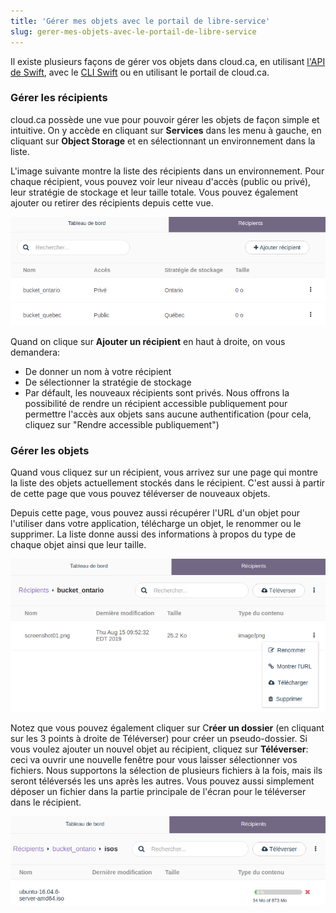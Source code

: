 ```yaml
---
title: 'Gérer mes objets avec le portail de libre-service'
slug: gerer-mes-objets-avec-le-portail-de-libre-service
---
```



Il existe plusieurs façons de gérer vos objets dans cloud.ca, en utilisant [l'API de Swift](https://docs.openstack.org/api-ref/object-store/), avec le [CLI Swift](https://ops.cloud.ca/hc/service-de-stockage-object/gerer-mes-objets-avec-outil-de-ligne-de-commande-swift) ou en utilisant le portail de cloud.ca.

### Gérer les récipients

cloud.ca possède une vue pour pouvoir gérer les objets de façon simple et intuitive. On y accède en cliquant sur **Services** dans les menu à gauche, en cliquant sur **Object Storage** et en sélectionnant un environnement dans la liste.

L'image suivante montre la liste des récipients dans un environnement. Pour chaque récipient, vous pouvez voir leur niveau d'accès (public ou privé), leur stratégie de stockage et leur taille totale. Vous pouvez également ajouter ou retirer des récipients depuis cette vue.

![Liste des récipients](/assets/managing-objects-portal-fr-1.png)

Quand on clique sur **Ajouter un récipient** en haut à droite, on vous demandera:
- De donner un nom à votre récipient
- De sélectionner la stratégie de stockage
- Par défault, les nouveaux récipients sont privés. Nous offrons la possibilité de rendre un récipient accessible publiquement pour permettre l'accès aux objets sans aucune authentification (pour cela, cliquez sur "Rendre accessible publiquement")

### Gérer les objets

Quand vous cliquez sur un récipient, vous arrivez sur une page qui montre la liste des objets actuellement stockés dans le récipient. C'est aussi à partir de cette page que vous pouvez téléverser de nouveaux objets.

Depuis cette page, vous pouvez aussi récupérer l'URL d'un objet pour l'utiliser dans votre application, télécharge un objet, le renommer ou le supprimer. La liste donne aussi des informations à propos du type de chaque objet ainsi que leur taille.

![Menu d'Action d'objet](/assets/managing-objects-portal-fr-2.png)

Notez que vous pouvez également cliquer sur C**réer un dossier** (en cliquant sur les 3 points à droite de Téléverser) pour créer un pseudo-dossier. Si vous voulez ajouter un nouvel objet au récipient, cliquez sur **Téléverser**: ceci va ouvrir une nouvelle fenêtre pour vous laisser sélectionner vos fichiers. Nous supportons la sélection de plusieurs fichiers à la fois, mais ils seront téléversés les uns après les autres. Vous pouvez aussi simplement déposer un fichier dans la partie principale de l'écran pour le téléverser dans le récipient.

![Téléverser un objet](/assets/managing-objects-portal-fr-3.png)
